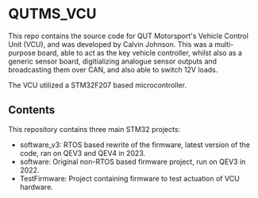 # QUTMS_VCU

This repo contains the source code for QUT Motorsport's Vehicle Control Unit (VCU), and was developed by Calvin Johnson. This was a multi-purpose board, able to act as the key vehicle controller, whilst also as a generic sensor board, digitializing analogue sensor outputs and broadcasting them over CAN, and also able to switch 12V loads.

The VCU utilized a STM32F207 based microcontroller.

## Contents

This repository contains three main STM32 projects:

- software_v3: RTOS based rewrite of the firmware, latest version of the code, ran on QEV3 and QEV4 in 2023.
- software: Original non-RTOS based firmware project, run on QEV3 in 2022.
- TestFirmware: Project containing firmware to test actuation of VCU hardware.
